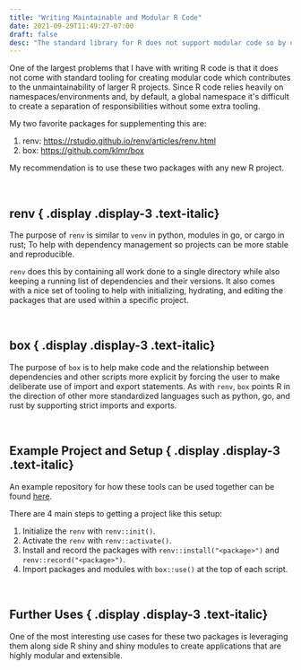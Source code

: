 ```yaml
---
title: "Writing Maintainable and Modular R Code"
date: 2021-09-29T11:49:27-07:00
draft: false
desc: "The standard library for R does not support modular code so by using the packages box and renv we can support better code management and maintainability."
---
```


<div class="blog-post">

One of the largest problems that I have with writing R code is that it does not come with standard tooling for creating modular code which contributes to the unmaintainability of larger R projects. Since R code relies heavily on namespaces/environments and, by default, a global namespace it's difficult to create a separation of responsibilities without some extra tooling.

My two favorite packages for supplementing this are:
1. renv: https://rstudio.github.io/renv/articles/renv.html
2. box: https://github.com/klmr/box

My recommendation is to use these two packages with any new R project. 

<br/>

## renv { .display .display-3 .text-italic}
The purpose of `renv` is similar to `venv` in python, modules in go, or cargo in rust; To help with dependency management so projects can be more stable and reproducible.

`renv` does this by containing all work done to a single directory while also keeping a running list of dependencies and their versions. It also comes with a nice set of tooling to help with initializing, hydrating, and editing the packages that are used within a specific project.

<br/>

## box { .display .display-3 .text-italic}
The purpose of `box` is to help make code and the relationship between dependencies and other scripts more explicit by forcing the user to make deliberate use of import and export statements. As with `renv`, `box` points R in the direction of other more standardized languages such as python, go, and rust by supporting strict imports and exports.

<br/>

## Example Project and Setup { .display .display-3 .text-italic}
An example repository for how these tools can be used together can be found <span class="text-800 text-italic">[here](https://github.com/JacobBas/renv-box-example)</span>. 

There are 4 main steps to getting a project like this setup:
1. Initialize the `renv` with `renv::init()`.
2. Activate the `renv` with `renv::activate()`.
3. Install and record the packages with `renv::install("<package>")` and `renv::record("<package>")`.
4. Import packages and modules with `box::use()` at the top of each script.

<br/>

## Further Uses { .display .display-3 .text-italic}
One of the most interesting use cases for these two packages is leveraging them along side R shiny and shiny modules to create applications that are highly modular and extensible.

</div>
